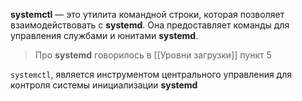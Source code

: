 **systemctl** — это утилита командной строки, которая позволяет взаимодействовать с **systemd**. Она предоставляет команды для управления службами и юнитами **systemd**.
> Про **systemd** говорилось в [[Уровни  загрузки]] пункт 5

`systemctl`, является инструментом центрального управления для контроля системы инициализации **systemd** 